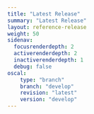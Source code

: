```yaml
---
title: "Latest Release"
summary: "Latest Release"
layout: reference-release
weight: 50
sidenav:
  focusrenderdepth: 2
  activerenderdepth: 2
  inactiverenderdepth: 1
  debug: false
oscal:
    type: "branch"
    branch: "develop"
    revision: "latest"
    version: "develop"
---
```

